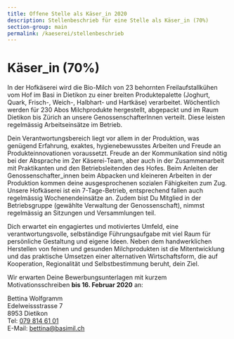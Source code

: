 ```yaml
---
title: Offene Stelle als Käser_in 2020
description: Stellenbeschrieb für eine Stelle als Käser_in (70%)
section-group: main
permalink: /kaeserei/stellenbeschrieb
---
```


# Käser_in (70%)

In der Hofkäserei wird die Bio-Milch von 23 behornten Freilaufstallkühen vom Hof im Basi in Dietikon zu einer breiten Produktepalette (Joghurt, Quark, Frisch-, Weich-, Halbhart- und Hartkäse) verarbeitet. Wöchentlich werden für 230 Abos Milchprodukte hergestellt, abgepackt und im Raum Dietikon bis Zürich an unsere GenossenschafterInnen verteilt. Diese leisten regelmässig Arbeitseinsätze im Betrieb.
 
Dein Verantwortungsbereich liegt vor allem in der Produktion, was genügend Erfahrung, exaktes, hygienebewusstes Arbeiten und Freude an Produkteinnovationen voraussetzt.
Freude an der Kommunikation sind nötig bei der Absprache im 2er Käserei-Team, aber auch in der Zusammenarbeit mit Praktikanten und den Betriebsleitenden des Hofes. Beim Anleiten der Genossenschafter_innen beim Abpacken und kleineren Arbeiten in der Produktion kommen deine ausgesprochenen sozialen Fähigkeiten zum Zug. Unsere Hofkäserei ist ein 7-Tage-Betrieb, entsprechend fallen auch regelmässig Wochenendeinsätze an.
Zudem bist Du Mitglied in der Betriebsgruppe (gewählte Verwaltung der Genossenschaft), nimmst regelmässig an Sitzungen und Versammlungen teil.

Dich erwartet ein engagiertes und motiviertes Umfeld, eine verantwortungsvolle, selbständige Führungsaufgabe mit viel Raum für persönliche Gestaltung und eigene Ideen. Neben dem handwerklichen Herstellen von feinen und gesunden Milchprodukten ist die Mitentwicklung und das praktische Umsetzen einer alternativen Wirtschaftsform, die auf Kooperation, Regionalität und Selbstbestimmung beruht, dein Ziel.
 
Wir erwarten Deine Bewerbungsunterlagen mit kurzem
Motivationsschreiben **bis 16. Februar 2020** an:

<div class="contact">
    Bettina Wolfgramm<br/>
    Edelweissstrasse 7<br/>
    8953 Dietikon<br/>
    Tel: <a href="tel:+41798146101">079 814 61 01</a><br/>
    E-Mail: <a href="mailto:bettina@basimil.ch?subject=Offene%20Stelle%20als%20K%C3%A4ser_in">bettina@basimil.ch</a><br/>
</div>
